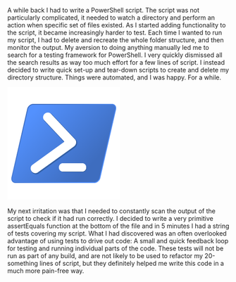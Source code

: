 A while back I had to write a PowerShell script. The script was not particularly complicated, it needed to watch a directory and perform an action when specific set of files existed. As I started adding functionality to the script, it became increasingly harder to test. Each time I wanted to run my script, I had to delete and recreate the whole folder structure, and then monitor the output. My aversion to doing anything manually led me to search for a testing framework for PowerShell. I very quickly dismissed all the search results as way too much effort for a few lines of script. I instead decided to write quick set-up and tear-down scripts to create and delete my directory structure. Things were automated, and I was happy. For a while.

![Powershell Logo](./powershell.png)

My next irritation was that I needed to constantly scan the output of the script to check if it had run
correctly. I decided to write a very primitive assertEquals function at the bottom of the file and in 5 minutes I had a string of tests covering my script. What I had discovered was an often overlooked advantage of using tests to drive out code: A small and quick feedback loop for testing and running individual parts of the code. These tests will not be run as part of any build, and are not likely to be used to refactor my 20-something lines of script, but they definitely helped me write this code in a much more pain-free way.